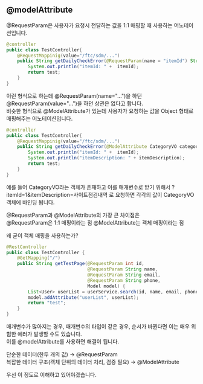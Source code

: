 @modelAttribute
--   
@RequestParam은 사용자가 요청시 전달하는 값을 1:1 매핑할 때 사용하는 어노테이션입니다. 

```java
@controller
public class TestController{
    @RequestMappinig(value="/ftc/sdm/...")
    public String getDailyCheckError(@RequestParam(name = "itemId") String itemId){
        System.out.println("itemId: " +  itemId);
        return test;
    }
}
```

이런 형식으로 하는데 @RequestParam(name="...")을 하던 @RequestParam(value="...")을 하던 상관은 없다고 합니다.  
비슷한 형식으로 @ModelAttribute가 있는데 사용자가 요청하는 값을 Object 형태로 매핑해주는 어노테이션입니다.   
```java
@controller
public class TestController{
    @RequestMappinig(value="/ftc/sdm/...")
    public String getDailyCheckError(@ModelAttribute CategoryVO categoryVO){
        System.out.println("itemId: " +  itemId);
        System.out.println("itemDescription: " + itemDescription);
        return test;
    }
}
```
예를 들어 CategoryVO라는 객체가 존재하고 이를 매개변수로 받기 위해서 ?itemId=1&itemDescription=사이트점검내역
로 요청하면 각각의 값이 CategoryVO 객체에 바인딩 됩니다.  

@RequestParam과 @ModelAttribute의 가장 큰 차이점은  
@RequestParam은 1:1 매핑이라는 점 @ModelAttribute는 객체 매핑이라는 점

왜 굳이 객체 매핑을 사용하는가?

```java
@RestController
public class TestController {
    @GetMapping("/")
    public String getTestPage(@RequestParam int id,
                              @RequestParam String name,
                              @RequestParam String email,
                              @RequestParam String phone,
                              Model model) {
        List<User> userList = userService.search(id, name, email, phone);
        model.addAttribute("userList", userList);
        return "test";
    }
}
```
매개변수가 많아지는 경우, 매개변수의 타입이 같은 경우, 순서가 바뀐다면 이는 매우 위험한 에러가 발생할 수도 있습니다.  
이를 @modelAttribute를 사용하면 해결이 됩니다.  

단순한 데이터(한두 개의 값) → @RequestParam  
복잡한 데이터 구조(객체 단위의 데이터 처리, 검증 필요) → @ModelAttribute  

우선 이 정도로 이해하고 있어야겠습니다.  